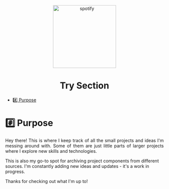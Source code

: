 <div align="center">
<img src="https://cdn-icons-png.flaticon.com/512/8596/8596535.png" width="200" height="200" alt="spotify">
</div>

<h1 align="center">Try Section</h1>

*  [:hash: Purpose](#hash-purpose)

# :hash: Purpose

<p align="justify">
Hey there! This is where I keep track of all the small projects and ideas I'm messing around with. Some of them are just little parts of larger projects where I explore new skills and technologies.

This is also my go-to spot for archiving project components from different sources. I'm constantly adding new ideas and updates - it's a work in progress.

Thanks for checking out what I'm up to!
